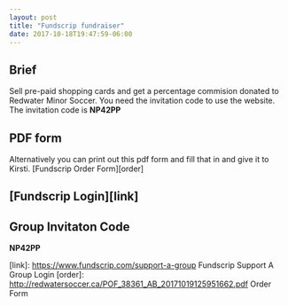 ```yaml
---
layout: post
title: "Fundscrip fundraiser"
date: 2017-10-18T19:47:59-06:00
---
```

## Brief
Sell pre-paid shopping cards and get a percentage commision donated to Redwater Minor Soccer. You need the invitation code to use the website. The invitation code is **NP42PP**

## PDF form
Alternatively you can print out this pdf form and fill that in and give it to Kirsti.
[Fundscrip Order Form][order]

## [Fundscrip Login][link]

## Group Invitaton Code
**NP42PP**

[link]: https://www.fundscrip.com/support-a-group Fundscrip Support A Group Login
[order]: http://redwatersoccer.ca/POF_38361_AB_20171019125951662.pdf Order Form
